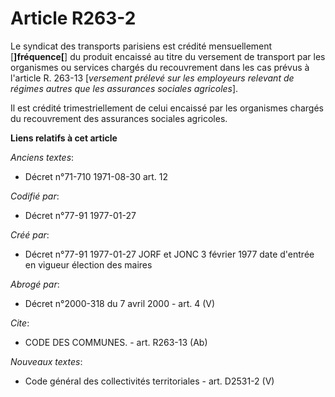 # Article R263-2

Le syndicat des transports parisiens est crédité mensuellement [**]fréquence[**] du produit encaissé au titre du versement de
transport par les organismes ou services chargés du recouvrement dans les cas prévus à l'article R. 263-13 [*versement
prélevé sur les employeurs relevant de régimes autres que les assurances sociales agricoles*]. 

Il est crédité trimestriellement de celui encaissé par les organismes chargés du recouvrement des assurances sociales
agricoles.

**Liens relatifs à cet article**

_Anciens textes_:

  - Décret n°71-710 1971-08-30 art. 12

_Codifié par_:

  - Décret n°77-91 1977-01-27

_Créé par_:

  - Décret n°77-91 1977-01-27 JORF et JONC 3 février 1977 date d'entrée en vigueur élection des maires

_Abrogé par_:

  - Décret n°2000-318 du 7 avril 2000 - art. 4 (V)

_Cite_:

  - CODE DES COMMUNES. - art. R263-13 (Ab)

_Nouveaux textes_:

  - Code général des collectivités territoriales - art. D2531-2 (V)
